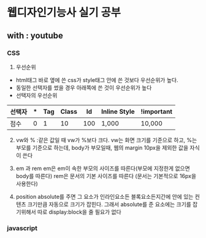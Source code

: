 # 웹디자인기능사 실기 공부

## with : youtube

### **CSS**

1. 우선순위

- html태그 바로 옆에 쓴 css가 style태그 안에 쓴 것보다 우선순위가 높다.
- 동일한 선택자를 썼을 경우 아래쪽에 쓴 것이 우선순위가 높다
- 선택자의 우선순위

| 선택자 | \*  | Tag | Class | Id  | Inline Style | !important |
| ------ | --- | --- | ----- | --- | ------------ | ---------- |
| 점수   | 0   | 1   | 10    | 100 | 1,000        | 10,000     |

2. vw와 %
   :같은 값일 때 vw가 %보다 크다.
   vw는 화면 크기를 기준으로 하고, %는 부모를 기준으로 하는데, body가 부모일때, 웹의 margin 10px을 제외한 값을 자식이 쓴다

3. em 과 rem
   em은 em이 속한 부모의 사이즈를 따른다(부모에 지정한게 없으면 body를 따른다)
   rem은 문서의 기본 사이즈를 따른다
   (문서는 기본적으로 16px을 사용한다)

4. position
   absolute를 주면 그 요소가 인라인요소든 블록요소든지간에 안에 있는 컨텐츠 크기만큼 자동으로 크기가 잡힌다.
   그래서 absolute를 준 요소에는 크기를 잡기위해서 따로 display:block을 줄 필요가 없다

### javascript
